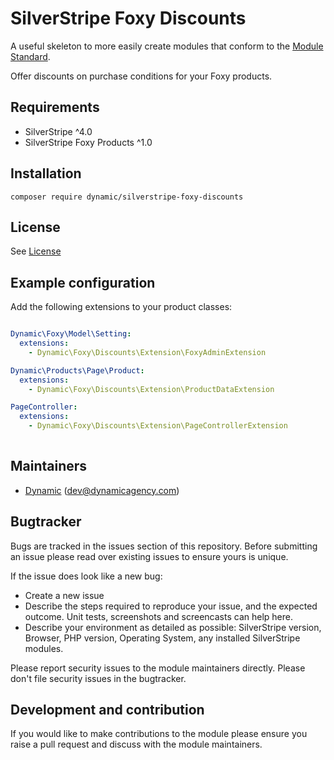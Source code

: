 # SilverStripe Foxy Discounts

A useful skeleton to more easily create modules that conform to the
[Module Standard](https://docs.silverstripe.org/en/developer_guides/extending/modules/#module-standard).

Offer discounts on purchase conditions for your Foxy products.

## Requirements

* SilverStripe ^4.0
* SilverStripe Foxy Products ^1.0

## Installation

```
composer require dynamic/silverstripe-foxy-discounts
```

## License
See [License](license.md)

## Example configuration

Add the following extensions to your product classes:

```yaml

Dynamic\Foxy\Model\Setting:
  extensions:
    - Dynamic\Foxy\Discounts\Extension\FoxyAdminExtension

Dynamic\Products\Page\Product:
  extensions:
    - Dynamic\Foxy\Discounts\Extension\ProductDataExtension

PageController:
  extensions:
    - Dynamic\Foxy\Discounts\Extension\PageControllerExtension
  
```

## Maintainers
*  [Dynamic](http://www.dynamicagency.com) (<dev@dynamicagency.com>)
 
## Bugtracker
Bugs are tracked in the issues section of this repository. Before submitting an issue please read over 
existing issues to ensure yours is unique. 
 
If the issue does look like a new bug:
 
 - Create a new issue
 - Describe the steps required to reproduce your issue, and the expected outcome. Unit tests, screenshots 
 and screencasts can help here.
 - Describe your environment as detailed as possible: SilverStripe version, Browser, PHP version, 
 Operating System, any installed SilverStripe modules.
 
Please report security issues to the module maintainers directly. Please don't file security issues in the bugtracker.
 
## Development and contribution
If you would like to make contributions to the module please ensure you raise a pull request and discuss with the module maintainers.
